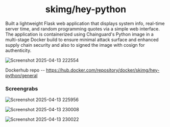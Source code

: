 <h1 align="center">skimg/hey-python</h1>

Built a lightweight Flask web application that displays system info, real-time server time, and random programming quotes via a simple web interface. The application is containerized using Chainguard's Python image in a multi-stage Docker build to ensure minimal attack surface and enhanced supply chain security and also to signed the image with cosign for authenticity.

![Screenshot 2025-04-13 222554](https://github.com/user-attachments/assets/a9251079-2ec8-4750-afa0-794f9b1ebc0a)

Dockerhub repo -- https://hub.docker.com/repository/docker/skimg/hey-python/general <br />

<h3> Screengrabs </h3>

![Screenshot 2025-04-13 225956](https://github.com/user-attachments/assets/0d608839-6bf6-4dc5-b2cf-56798bb9cda7)

![Screenshot 2025-04-13 230008](https://github.com/user-attachments/assets/cd5f92d0-5d06-4f66-b9a9-2b3e3607a737)

![Screenshot 2025-04-13 230022](https://github.com/user-attachments/assets/14693fa9-1722-4cc4-a188-e4cac64116d5)



